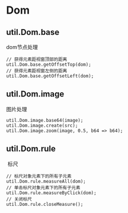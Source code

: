 # Dom

## util.Dom.base

dom节点处理

    // 获得元素距视窗顶部的距离
    util.Dom.base.getOffsetTop(dom);
    // 获得元素距视窗左侧的距离
    util.Dom.base.getOffsetLeft(dom);

## util.Dom.image

图片处理

    util.Dom.image.base64(image);
    util.Dom.image.create(src);
    util.Dom.image.zoom(image, 0.5, b64 => b64);

## util.Dom.rule

 标尺

    // 标尺对象元素下的所有子元素
    util.Dom.rule.measureAll(dom);
    // 单击标尺对象元素下的所有子元素
    util.Dom.rule.measureByClick(dom);
    // 关闭标尺
    util.Dom.rule.closeMeasure();
